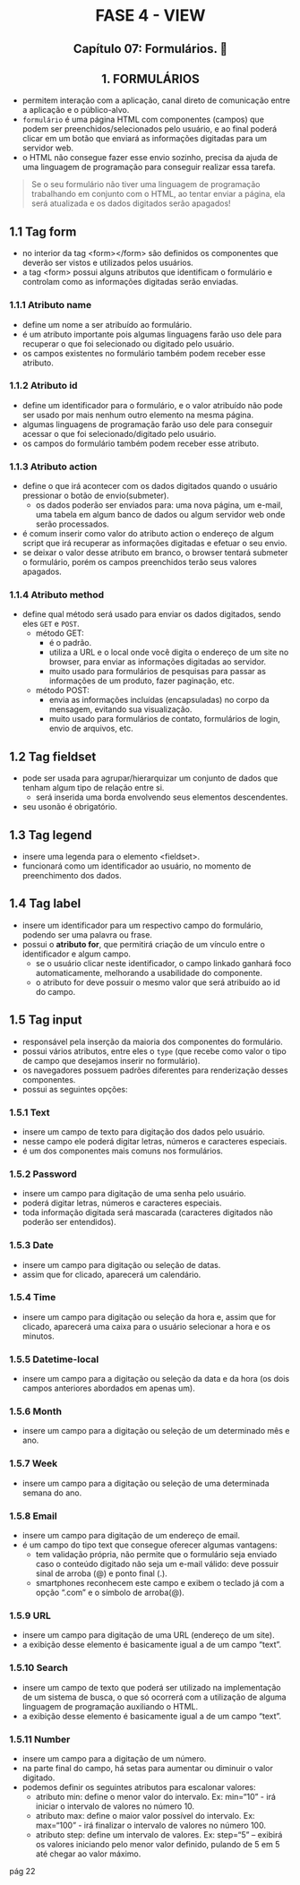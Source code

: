 <div id="fase03" align="center">
<h1>FASE 4 - VIEW</h1>
<h2>Capítulo 07: Formulários. 📑</h2>
</div>

<div align="center">
<h2>1. FORMULÁRIOS</h2>
</div>

- permitem interação com a aplicação, canal direto de comunicação entre a aplicação e o público-alvo.
- `formulário` é uma página HTML com componentes (campos) que podem ser preenchidos/selecionados pelo usuário, e ao final poderá clicar em um botão que enviará as informações digitadas para um servidor web. 
- o HTML não consegue fazer esse envio sozinho, precisa da ajuda de uma linguagem de programação para conseguir realizar essa tarefa.

> Se o seu formulário não tiver uma linguagem de programação trabalhando em conjunto com o HTML, ao tentar enviar a página, ela será atualizada e os dados digitados serão apagados!

## 1.1 Tag form

- no interior da tag &lt;form&gt;&lt;/form&gt; são definidos os componentes que deverão ser vistos e utilizados pelos usuários. 
- a tag &lt;form&gt; possui alguns atributos que identificam o formulário e controlam como as informações digitadas serão enviadas.

### 1.1.1 Atributo name

- define um nome a ser atribuído ao formulário. 
- é um atributo importante pois algumas linguagens farão uso dele para recuperar o que foi selecionado ou digitado pelo usuário. 
- os campos existentes no formulário também podem receber esse atributo.

### 1.1.2 Atributo id

- define um identificador para o formulário, e o valor atribuído não pode ser usado por mais nenhum outro elemento na mesma página.
- algumas linguagens de programação farão uso dele para conseguir acessar o que foi selecionado/digitado pelo usuário. 
- os campos do formulário também podem receber esse atributo.

### 1.1.3 Atributo action

- define o que irá acontecer com os dados digitados quando o usuário pressionar o botão de envio(submeter). 
  - os dados poderão ser enviados para: uma nova página, um e-mail, uma tabela em algum banco de dados ou algum servidor web onde serão processados. 
- é comum inserir como valor do atributo action o endereço de algum script que irá recuperar as informações digitadas e efetuar o seu envio. 
- se deixar o valor desse atributo em branco, o browser tentará submeter o formulário, porém os campos preenchidos terão seus valores apagados.

### 1.1.4 Atributo method

- define qual método será usado para enviar os dados digitados, sendo eles `GET` e `POST`.
  - método GET: 
    - é o padrão.
    - utiliza a URL e o local onde você digita o endereço de um site no browser, para enviar as informações digitadas ao servidor.
    - muito usado para formulários de pesquisas para passar as informações de um produto, fazer paginação, etc. 
  - método POST:
    - envia as informações incluídas (encapsuladas) no corpo da mensagem, evitando sua visualização. 
    - muito usado para formulários de contato, formulários de login, envio de arquivos, etc.

## 1.2 Tag fieldset

- pode ser usada para agrupar/hierarquizar um conjunto de dados que tenham algum tipo de relação entre si.
  - será inserida uma borda envolvendo seus elementos descendentes. 
- seu usonão é obrigatório.

## 1.3 Tag legend

- insere uma legenda para o elemento &lt;fieldset&gt;.
- funcionará como um identificador ao usuário, no momento de preenchimento dos dados.

## 1.4 Tag label

- insere um identificador para um respectivo campo do formulário, podendo ser uma palavra ou frase. 
- possui o **atributo for**, que permitirá criação de um vínculo entre o identificador e algum campo. 
  - se o usuário clicar neste identificador, o campo linkado ganhará foco automaticamente, melhorando a usabilidade do componente.
  - o atributo for deve possuir o mesmo valor que será atribuído ao id do campo.

## 1.5 Tag input

- responsável pela inserção da maioria dos componentes do formulário. 
- possui vários atributos, entre eles o `type` (que recebe como valor o tipo de campo que desejamos inserir no formulário).
- os navegadores possuem padrões diferentes para renderização desses componentes.
- possui as seguintes opções:

### 1.5.1 Text

- insere um campo de texto para digitação dos dados pelo usuário.
- nesse campo ele poderá digitar letras, números e caracteres especiais.
- é um dos componentes mais comuns nos formulários.

### 1.5.2 Password
- insere um campo para digitação de uma senha pelo usuário.
- poderá digitar letras, números e caracteres especiais.
- toda informação digitada será mascarada (caracteres digitados não poderão ser entendidos).

### 1.5.3 Date 

- insere um campo para digitação ou seleção de datas.
- assim que for clicado, aparecerá um calendário.

### 1.5.4 Time

- insere um campo para digitação ou seleção da hora e, assim que for clicado, aparecerá uma caixa para o usuário selecionar a hora e os minutos.

### 1.5.5 Datetime-local

- insere um campo para a digitação ou seleção da data e da hora (os dois campos anteriores abordados em apenas um).

### 1.5.6 Month

- insere um campo para a digitação ou seleção de um determinado mês e ano.

### 1.5.7 Week

- insere um campo para a digitação ou seleção de uma determinada semana do ano.

### 1.5.8 Email

- insere um campo para digitação de um endereço de email.
- é um campo do tipo text que consegue oferecer algumas vantagens:
  - tem validação própria, não permite que o formulário seja enviado caso o conteúdo digitado não seja um e-mail válido: deve possuir sinal de arroba (@) e ponto final (.).
  - smartphones reconhecem este campo e exibem o teclado já com a opção “.com” e o símbolo de arroba(@).

### 1.5.9 URL

- insere um campo para digitação de uma URL (endereço de um site).
- a exibição desse elemento é basicamente igual a de um campo “text”.

### 1.5.10 Search

- insere um campo de texto que poderá ser utilizado na implementação de um sistema de busca, o que só ocorrerá com a utilização de alguma linguagem de programação auxiliando o HTML. 
- a exibição desse elemento é basicamente igual a de um campo “text”.

### 1.5.11 Number

- insere um campo para a digitação de um número. 
- na parte final do campo, há setas para aumentar ou diminuir o valor digitado. 
- podemos definir os seguintes atributos para escalonar valores:
  - atributo min: define o menor valor do intervalo. Ex: min=“10” - irá iniciar o intervalo de valores no número 10.
  - atributo max: define o maior valor possível do intervalo. Ex: max=“100” - irá finalizar o intervalo de valores no número 100.
  - atributo step: define um intervalo de valores. Ex: step=“5” – exibirá os valores iniciando pelo menor valor definido, pulando de 5 em 5 até chegar ao valor máximo.

pág 22